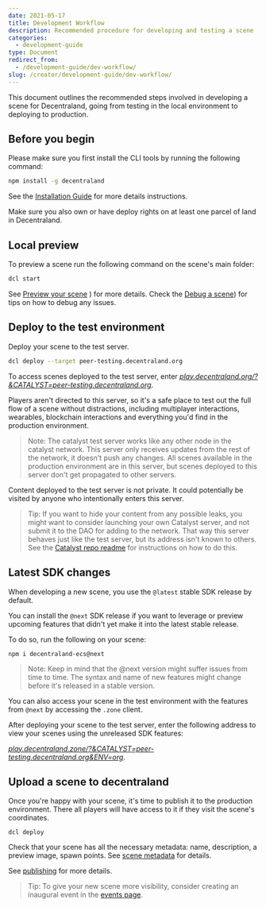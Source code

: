 ```yaml
---
date: 2021-05-17
title: Development Workflow
description: Recommended procedure for developing and testing a scene
categories:
  - development-guide
type: Document
redirect_from:
  - /development-guide/dev-workflow/
slug: /creator/development-guide/dev-workflow/
---
```


This document outlines the recommended steps involved in developing a scene for Decentraland, going from testing in the local environment to deploying to production.

## Before you begin

Please make sure you first install the CLI tools by running the following command:

```bash
npm install -g decentraland
```

See the [Installation Guide](/creator/development-guide/installation-guide) for more details instructions.

Make sure you also own or have deploy rights on at least one parcel of land in Decentraland.

## Local preview

To preview a scene run the following command on the scene's main folder:

```bash
dcl start
```

See [Preview your scene](/creator/development-guide/preview-scene) ) for more details. Check the [Debug a scene](/creator/development-guide/preview-scene#debug-a-scene)) for tips on how to debug any issues.

## Deploy to the test environment

Deploy your scene to the test server.

```bash
dcl deploy --target peer-testing.decentraland.org
```

To access scenes deployed to the test server, enter [_play.decentraland.org/?&CATALYST=peer-testing.decentraland.org_](https://play.decentraland.org/?&CATALYST=peer-testing.decentraland.org).

Players aren't directed to this server, so it's a safe place to test out the full flow of a scene without distractions, including multiplayer interactions, wearables, blockchain interactions and everything you'd find in the production environment.

> Note: The catalyst test server works like any other node in the catalyst network. This server only receives updates from the rest of the network, it doesn't push any changes. All scenes available in the production environment are in this server, but scenes deployed to this server don't get propagated to other servers.

Content deployed to the test server is not private. It could potentially be visited by anyone who intentionally enters this server.

> Tip: If you want to hide your content from any possible leaks, you might want to consider launching your own Catalyst server, and not submit it to the DAO for adding to the network. That way this server behaves just like the test server, but its address isn't known to others. See the [Catalyst repo readme](https://github.com/decentraland/catalyst-owner/) for instructions on how to do this.

## Latest SDK changes

When developing a new scene, you use the `@latest` stable SDK release by default.

You can install the `@next` SDK release if you want to leverage or preview upcoming features that didn't yet make it into the latest stable release.

To do so, run the following on your scene:

`npm i decentraland-ecs@next`

> Note: Keep in mind that the @next version might suffer issues from time to time. The syntax and name of new features might change before it's released in a stable version.

You can also access your scene in the test environment with the features from `@next` by accessing the `.zone` client.

After deploying your scene to the test server, enter the following address to view your scenes using the unreleased SDK features:

[_play.decentraland.zone/?&CATALYST=peer-testing.decentraland.org&ENV=org_](https://play.decentraland.zone/?&CATALYST=peer-testing.decentraland.org&ENV=org).

## Upload a scene to decentraland

Once you're happy with your scene, it's time to publish it to the production environment. There all players will have access to it if they visit the scene's coordinates.

```
dcl deploy
```

Check that your scene has all the necessary metadata: name, description, a preview image, spawn points. See [scene metadata](/creator/development-guide/scene-metadata) for details.

See [publishing](/creator/development-guide/publishing) for more details.

> Tip: To give your new scene more visibility, consider creating an inaugural event in the [events page](https://events.decentraland.org/en/).

